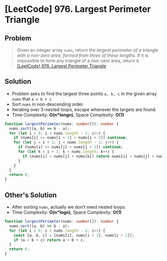 # [LeetCode] 976. Largest Perimeter Triangle

## Problem

> Given an integer array `nums`, return _the largest perimeter of a triangle with a non-zero area, formed from three of these lengths_. If it is impossible to form any triangle of a non-zero area, return `0`.
> [[LeetCode] 976. Largest Perimeter Triangle](https://leetcode.com/problems/find-nearest-point-that-has-the-same-x-or-y-coordinate/submissions/883367224/?envType=study-plan&id=programming-skills-i)

## Solution

- Problem asks to find the largest three points `a, b, c` in the given array `nums` that `a < b + c`.
- Sort `nums` in non-descending order.
- Iterating over 3-nested loops, escape whenever the targets are found.
- Time Complexity: **O(n\*longn)**, Space Complexity: **O(1)**

```typescript
function largestPerimeter(nums: number[]): number {
  nums.sort((a, b) => b - a);
  for (let i = 0; i < nums.length - 2; i++) {
    if (nums[i] >= nums[i + 1] + nums[i + 2]) continue;
    for (let j = i + 1; j < nums.length - 1; j++) {
      if (nums[i] >= nums[j] + nums[j + 1]) continue;
      for (let k = j + 1; k < nums.length; k++) {
        if (nums[i] < nums[j] + nums[k]) return nums[i] + nums[j] + nums[k];
      }
    }
  }
  return 0;
}
```

## Other's Solution

- After sorting `nums`, actually we don't need nested loops.
- Time Complexity: **O(n\*logn)**, Space Complexity: **O(1)**

```typescript
function largestPerimeter(nums: number[]): number {
  nums.sort((a, b) => b - a);
  for (let i = 0; i < nums.length - 2; i++) {
    const [a, b, c] = [nums[i], nums[i + 1], nums[i + 2]];
    if (a < b + c) return a + b + c;
  }
  return 0;
}
```

